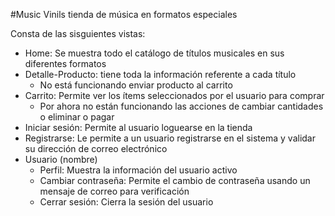 #Music Vinils tienda de música en formatos especiales

Consta de las sisguientes vistas:
  - Home: Se muestra todo el catálogo de títulos musicales en sus diferentes formatos
  - Detalle-Producto: tiene toda la información referente a cada título
    - No está funcionando enviar producto al carrito
  - Carrito: Permite ver los ítems seleccionados por el usuario para comprar
    - Por ahora no están funcionando las acciones de cambiar cantidades o eliminar o pagar
  - Iniciar sesión: Permite al usuario loguearse en la tienda
  - Registrarse: Le permite a un usuario registrarse en el sistema y validar su dirección de correo electrónico
  - Usuario (nombre)
    - Perfil: Muestra la información del usuario activo
    - Cambiar contraseña: Permite el cambio de contraseña usando un mensaje de correo para verificación
    - Cerrar sesión: Cierra la sesión del usuario

